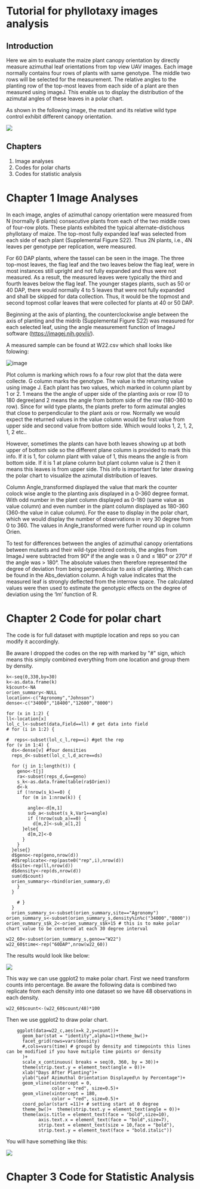 # Tutorial for phyllotaxy images analysis

## Introduction 

Here we aim to evaluate the maize plant canopy orientation by directly measure azimuthal leaf orientations from top view UAV images.
Each image normally contains four rows of plants with same genotype. The middle two rows will be selected for the measurement.
The relative angles to the planting row of the top-most leaves from each side of a plant are then measured using imageJ. This enable us to display the distribution of the azimutal angles of these leaves in a polar chart.

As shown in the following image, the mutant and its relative wild type control exhibit different canopy orientation.

![](images/Presentation1.jpg)

## Chapters

1. Image analyses
2. Codes for polar charts
3. Codes for statistic analysis 

#  Chapter 1 Image Analyses

In each image, angles of azimuthal canopy orientation were measured from N (normally 6 plants) consecutive plants from each of the two middle rows of four-row plots. These plants exhibited the typical alternate-distichous phyllotaxy of maize. The top-most fully expanded leaf was selected from each side of each plant (Supplemental Figure S22). Thus 2N plants, i.e., 4N leaves per genotype per replication, were measured.

For 60 DAP plants, where the tassel can be seen in the image. The three top-most leaves, the flag leaf and the two leaves below the flag leaf, were in most instances still upright and not fully expanded and thus were not measured. As a result, the measured leaves were typically the third and fourth leaves below the flag leaf. The younger stages plants, such as 50 or 40 DAP, there would normally 4 to 5 leaves that were not fully expanded and shall be skipped for data collection. Thus, it would be the topmost and second topmost collar leaves that were collected for plants at 40 or 50 DAP. 

Beginning at the axis of planting, the counterclockwise angle between the axis of planting and the midrib (Supplemental Figure S22) was measured for each selected leaf, using the angle measurement function of ImageJ software (https://imagej.nih.gov/ij/). 

A measured sample can be found at W22.csv which shall looks like folowing:

![image](https://github.com/cndkczy/Tutorial/assets/16928387/cbe221fb-4a2a-487b-a1cd-e0a7322f2de7)


Plot column is marking which rows fo a four row plot that the data were collecte. G column marks the genotype. The value is the returning value using image J. Each plant has two values, which marked in column plant by 1 or 2. 1 means the the angle of upper side of the planting axis or row (0 to 180 degree)and 2 means the angle from bottom side of the row (180-360 to row). Since for wild type plants, the plants prefer to form azimutal angles that close to perpendicular to the plant axis or row. Normally we would expect the returned values in the value column would be first value from upper side and second value from bottom side. Which would looks 1, 2, 1, 2, 1, 2 etc..

However, sometimes the plants can have both leaves showing up at both upper of bottom side so the different plane column is provided to mark this info. If it is 1, for column plant with value of 1, this means the angle is from bottom side. If it is 1 at plane column but plant column value is 2 then it means this leaves is from upper side. This info is important for later drawing the polar chart to visualize the azimutal distribution of leaves.

Column Angle_transformed displayed the value that mark the counter colock wise angle to the planting axis displayed in a 0-360 degree format. With odd number in the plant column displayed as 0-180 (same value as value column) and even number in the plant column displayed as 180-360 (360-the value in calue column). For the ease to display in the polar chart, which we would display the number of observations in very 30 degree from 0 to 360. The values in Angle_transformed were furher round up in column Orien. 

To test for differences between the angles of azimuthal canopy orientations between mutants and their wild-type inbred controls, the angles from ImageJ were subtracted from 90° if the angle was ≥ 0 and ≤ 180° or 270° if the angle was > 180°. The absolute values then therefore represented the degree of deviation from being perpendicular to axis of planting. Which can be found in the Abs_deviation column. A high value indicates that the measured leaf is strongly deflected from the interrow space. The calculated values were then used to estimate the genotypic effects on the degree of deviation using the ‘lm’ function of R. 

#  Chapter 2 Code for polar chart

The code is for full dataset with muptiple location and reps so you can modify it accordingly. 

Be aware I dropped the codes on the rep with marked by "#" sign, which means this simply combined everything from one location and group them by density.

    k<-seq(0,330,by=30)
    k<-as.data.frame(k)
    k$count<-NA
    orien_summary<-NULL
    location<-c("Agronomy","Johnson")
    dense<-c("34000","18400","12600","8000")
  
    for (x in 1:2) {
    ll<-location[x] 
    lol_c_l<-subset(data,Field==ll) # get data into field
    # for (i in 1:2) {
  
    #  reps<-subset(lol_c_l,rep==i) #get the rep
    for (v in 1:4) { 
      ds<-dense[v] #four densities
      reps_d<-subset(lol_c_l,d_acre==ds)
    
      for (j in 1:length(t)) {
        geno<-t[j]
        ra<-subset(reps_d,G==geno)
        s_k<-as.data.frame(table(ra$Orien))
        d<-k
        if (!nrow(s_k)==0) {
          for (m in 1:nrow(k)) {
          
            angle<-d[m,1]
            sub_a<-subset(s_k,Var1==angle)
            if (!nrow(sub_a)==0) {
              d[m,2]<-sub_a[1,2]
          }else{
            d[m,2]<-0
          }
        }
      }else{}
      d$geno<-rep(geno,nrow(d))
      #d$replicate<-rep(paste0("rep",i),nrow(d))
      d$site<-rep(ll,nrow(d))
      d$density<-rep(ds,nrow(d))
      sum(d$count)
      orien_summary<-rbind(orien_summary,d)
        }
      }
  
        # }
      }
      orien_summary_s<-subset(orien_summary,site=="Agronomy")
    orien_summary_s<-subset(orien_summary_s,density%in%c("34000","8000"))
    orien_summary_s$k_2<-orien_summary_s$k+15 # this is to make polar chart value to be centered at each 30 degree interval

    w22_60<-subset(orien_summary_s,geno=="W22")
    w22_60$time<-rep("60DAP",nrow(w22_60))

The results would look like below:

![](images/Screenshot1.png)


This way we can use ggplot2 to make polar chart. First we need transform counts into percentage. Be aware the following data is combined two replicate from each density into one dataset so we have 48 observations in each density. 

    w22_60$count<-(w22_60$count/48)*100

Then we use ggplot2 to draw polar chart.

        ggplot(data=w22_c,aes(x=k_2,y=count))+
          geom_bar(stat = "identity",alpha=1)+theme_bw()+
          facet_grid(rows=vars(density)
          #,cols=vars(time) # groupd by density and timepoints this lines can be modified if you have mutiple time points or density
          )+ 
          scale_x_continuous( breaks = seq(0, 360, by = 30))+
          theme(strip.text.y = element_text(angle = 0))+
          xlab("Days After Planting")+
          ylab("Leaf Azimuthal Orientation Displayed\n by Percentage")+
          geom_vline(xintercept = 0,  
                     color = "red", size=0.5)+
          geom_vline(xintercept = 180,  
                     color = "red", size=0.5)+
          coord_polar(start =11)+ # setting start at 0 degree 
          theme_bw()+  theme(strip.text.y = element_text(angle = 0))+
          theme(axis.title = element_text(face = "bold",size=10),
                axis.text.x = element_text(face = "bold",size=7),
                strip.text = element_text(size = 10,face = "bold"),
                strip.text.y = element_text(face = "bold.italic"))

You will have something like this:

![](images/Screenshot2.png)

#  Chapter 3 Code for Statistic Analysis 
